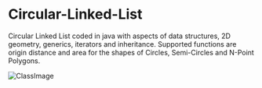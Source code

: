 # Circular-Linked-List
Circular Linked List coded in java with aspects of data structures, 2D geometry, generics, iterators and inheritance. 
Supported functions are origin distance and area for the shapes of Circles, Semi-Circles and N-Point Polygons.

![ClassImage](https://user-images.githubusercontent.com/43489707/92334971-eb9f3000-f0d5-11ea-8b94-25dc6aba2ce3.jpg)
